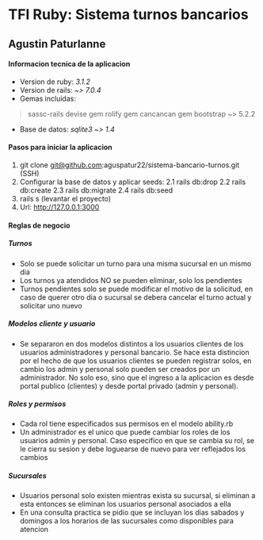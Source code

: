 # TFI Ruby: Sistema turnos bancarios
## Agustin Paturlanne 

#### Informacion tecnica de la aplicacion
- Version de ruby: *3.1.2*
- Version de rails: *~> 7.0.4*
- Gemas incluidas: 
> sassc-rails
devise
gem rolify
gem cancancan
gem bootstrap ~> 5.2.2

- Base de datos: *sqlite3 ~> 1.4*


#### Pasos para iniciar la aplicacion

1. git clone git@github.com:aguspatur22/sistema-bancario-turnos.git (SSH)
2. Configurar la base de datos y aplicar seeds: 
	2.1 rails db:drop
	2.2 rails db:create
	2.3 rails db:migrate
	2.4 rails db:seed
3. rails s (levantar el proyecto)
4. Url: http://127.0.0.1:3000


#### Reglas de negocio

##### Turnos
* Solo se puede solicitar un turno para una misma sucursal en un mismo dia
* Los turnos ya atendidos NO se pueden eliminar, solo los pendientes
* Turnos pendientes solo se puede modificar el motivo de la solicitud, en caso de querer otro dia o sucursal se debera cancelar el turno actual y solicitar uno nuevo

##### Modelos cliente y usuario
* Se separaron en dos modelos distintos a los usuarios clientes de los usuarios administradores y personal bancario. Se hace esta distincion por el hecho de que los usuarios clientes se pueden registrar solos, en cambio los admin y personal solo pueden ser creados por un administrador. No solo eso, sino que el ingreso a la aplicacion es desde portal publico (clientes) y desde portal privado (admin y personal).

##### Roles y permisos
* Cada rol tiene especificados sus permisos en el modelo ability.rb
* Un administrador es el unico que puede cambiar los roles de los usuarios admin y personal. Caso especifico en que se cambia su rol, se le cierra su sesion y debe loguearse de nuevo para ver reflejados los cambios

##### Sucursales
* Usuarios personal solo existen mientras exista su sucursal, si eliminan a esta entonces se eliminan los usuarios personal asociados a ella
* En una consulta practica se pidio que se incluyan los dias sabados y domingos a los horarios de las sucursales como disponibles para atencion
